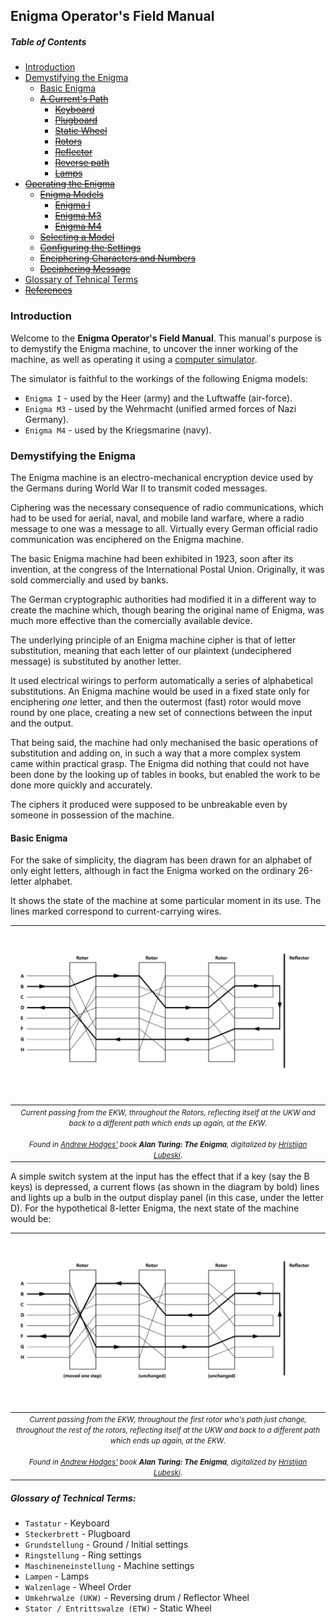 ## Enigma Operator's Field Manual

##### Table of Contents

- [Introduction](#introduction)
- [Demystifying the Enigma](#demystifying-the-enigma)
  - [Basic Enigma](#basic-enigma)
  - ~~[A Current's Path](#current-path)~~
    - ~~[Keyboard](#keyboard)~~
    - ~~[Plugboard](#plugboard)~~
    - ~~[Static Wheel](#static-wheel)~~
    - ~~[Rotors](#rotors)~~
    - ~~[Reflector](#reflector)~~
    - ~~[Reverse path](#reverse-path)~~
    - ~~[Lamps](#lamps)~~
- ~~[Operating the Enigma](#operating)~~
  - ~~[Enigma Models](#models)~~
    - ~~[Enigma I](#enigma-one)~~
    - ~~[Enigma M3](#enigma-m3)~~
    - ~~[Enigma M4](#enigma-m4)~~
  - ~~[Selecting a Model](#selecting-model)~~
  - ~~[Configuring the Settings](#configuring)~~
  - ~~[Enciphering Characters and Numbers](#characters)~~
  - ~~[Deciphering Message](#decipher)~~
- [Glossary of Tehnical Terms](#glossary)
- ~~[References](#refereces)~~

### Introduction

Welcome to the **Enigma Operator's Field Manual**. This manual's purpose is to demystify the Enigma machine, to uncover the inner working of the machine, as well as operating it using a [computer simulator](https://enigma.lh.mk).

The simulator is faithful to the workings of the following Enigma models:

- `Enigma I` - used by the Heer (army) and the Luftwaffe (air-force).
- `Enigma M3` - used by the Wehrmacht (unified armed forces of Nazi Germany).
- `Enigma M4` - used by the Kriegsmarine (navy).

### Demystifying the Enigma

The Enigma machine is an electro-mechanical encryption device used by the Germans during World War II to transmit coded messages.

Ciphering was the necessary consequence of radio communications, which had to be used for aerial, naval, and mobile land warfare, where a radio message to one was a message to all. Virtually every German official radio communication was enciphered on the Enigma machine.

The basic Enigma machine had been exhibited in 1923, soon after its invention, at the congress of the International Postal Union. Originally, it was sold commercially and used by banks.

The German cryptographic authorities had modified it in a different way to create the machine which, though bearing the original name of Enigma, was much more effective than the comercially available device.

The underlying principle of an Enigma machine cipher is that of letter substitution, meaning that each letter of our plaintext (undeciphered message) is substituted by another letter.

It used electrical wirings to perform automatically a series of alphabetical substitutions. An Enigma machine would be used in a fixed state only for enciphering _one_ letter, and then the outermost (fast) rotor would move round by one place, creating a new set of connections between the input and the output.

That being said, the machine had only mechanised the basic operations of substitution and adding on, in such a way that a more complex system came within practical grasp. The Enigma did nothing that could not have been done by the looking up of tables in books, but enabled the work to be done more quickly and accurately.

The ciphers it produced were supposed to be unbreakable even by someone in possession of the machine.

#### Basic Enigma


For the sake of simplicity, the diagram has been drawn for an alphabet of only eight letters, although in fact the Enigma worked on the ordinary 26-letter alphabet.

It shows the state of the machine at some particular moment in its use. The lines marked correspond to current-carrying wires.


|                                                                                                                                            ![space-1.jpg](img/Enigma-1.jpg)                                                                                                                                             |
|:-----------------------------------------------------------------------------------------------------------------------------------------------------------------------------------------------------------------------------------------------------------------------------------------------------------------------:|
| <small>*Current passing from the EKW, throughout the Rotors, reflecting itself at the UKW and back to a different path which ends up again, at the EKW.*<br><br> *Found in [Andrew Hodges'](https://www.synth.co.uk/) book **Alan Turing: The Enigma**, digitalized by [Hristijan Lubeski](https://who.lh.mk)*.</small> |


A simple switch system at the input has the effect that if a key (say the B keys) is depressed, a current flows (as shown in the diagram by bold) lines and lights up a bulb in the output display panel (in this case, under the letter D). For the hypothetical 8-letter Enigma, the next state of the machine would be:

|                                                                                                                                                                            ![space-1.jpg](img/Enigma-2.jpg)                                                                                                                                                                            |
|:--------------------------------------------------------------------------------------------------------------------------------------------------------------------------------------------------------------------------------------------------------------------------------------------------------------------------------------------------------------------------------------:|
| <small>*Current passing from the EKW, throughout the first rotor who's path just change, throughout the rest of the rotors, reflecting itself at the UKW and back to a different path which ends up again, at the EKW.*<br><br> *Found in [Andrew Hodges'](https://www.synth.co.uk/) book **Alan Turing: The Enigma**, digitalized by [Hristijan Lubeski](https://who.lh.mk)*.</small> |

##### Glossary of Technical Terms:

- `Tastatur` - Keyboard
- `Steckerbrett` - Plugboard
- `Grundstellung` - Ground / Initial settings
- `Ringstellung` - Ring settings
- `Maschineneinstellung` - Machine settings
- `Lampen` - Lamps
- `Walzenlage` - Wheel Order
- `Umkehrwalze (UKW)` - Reversing drum / Reflector Wheel
- `Stator / Entrittswalze (ETW)` - Static Wheel